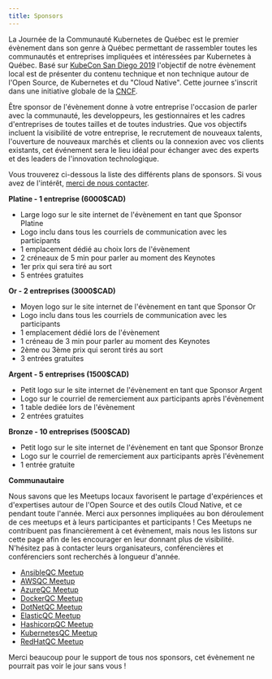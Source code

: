 ```yaml
---
title: Sponsors
---
```


La Journée de la Communauté Kubernetes de Québec est le premier évènement dans son genre à Québec permettant de rassembler toutes les communautés et entreprises impliquées et intéressées par Kubernetes à Québec. Basé sur [KubeCon San Diego 2019](https://events.linuxfoundation.org/events/kubecon-cloudnativecon-north-america-2019/) l'objectif de notre évènement local est de présenter du contenu technique et non technique autour de l'Open Source, de Kubernetes et du "Cloud Native". Cette journee s'inscrit dans une initiative globale de la [CNCF](https://www.cncf.io/).

Être sponsor de l'évènement donne à votre entreprise l'occasion de parler avec la communauté, les developpeurs, les gestionnaires et les cadres d'entreprises de toutes tailles et de toutes industries. Que vos objectifs incluent la visibilité de votre entreprise, le recrutement de nouveaux talents, l'ouverture de nouveaux marchés et clients ou la connexion avec vos clients existants, cet événement sera le lieu idéal pour échanger avec des experts et des leaders de l'innovation technologique.

Vous trouverez ci-dessous la liste des différents plans de sponsors. Si vous avez de l'intérêt, [merci de nous contacter](contact.md).

**Platine - 1 entreprise (6000$CAD)**

* Large logo sur le site internet de l'évènement en tant que Sponsor Platine
* Logo inclu dans tous les courriels de communication avec les participants
* 1 emplacement dédié au choix lors de l'évènement
* 2 créneaux de 5 min pour parler au moment des Keynotes
* 1er prix qui sera tiré au sort
* 5 entrées gratuites

**Or - 2 entreprises (3000$CAD)**

* Moyen logo sur le site internet de l'évènement en tant que Sponsor Or
* Logo inclu dans tous les courriels de communication avec les participants
* 1 emplacement dédié lors de l'évènement
* 1 créneau de 3 min pour parler au moment des Keynotes
* 2ème ou 3ème prix qui seront tirés au sort
* 3 entrées gratuites

**Argent - 5 entreprises (1500$CAD)**

* Petit logo sur le site internet de l'évènement en tant que Sponsor Argent
* Logo sur le courriel de remerciement aux participants après l'évènement
* 1 table dediée lors de l'évènement
* 2 entrées gratuites

**Bronze - 10 entreprises (500$CAD)**

* Petit logo sur le site internet de l'évènement en tant que Sponsor Bronze
* Logo sur le courriel de remerciement aux participants après l'évènement
* 1 entrée gratuite

**Communautaire**

Nous savons que les Meetups locaux favorisent le partage d'expériences et d'expertises autour de l'Open Source et des outils Cloud Native, et ce pendant toute l'année. Merci aux personnes impliquées au bon déroulement de ces meetups et à leurs participantes et participants ! Ces Meetups ne contribuent pas financièrement à cet évènement, mais nous les listons sur cette page afin de les encourager en leur donnant plus de visibilité. N'hésitez pas à contacter leurs organisateurs, conférencières et conférenciers sont recherchés à longueur d'année.

* [AnsibleQC Meetup](https://www.meetup.com/Ansible-Quebec/)
* [AWSQC Meetup](https://www.meetup.com/QuebecCity-AWS-User-Group/)
* [AzureQC Meetup](https://www.meetup.com/AzureQC/)
* [DockerQC Meetup](https://www.meetup.com/Docker-Quebec-Meetup/)
* [DotNetQC Meetup](https://www.meetup.com/DotNet-Quebec/)
* [ElasticQC Meetup](https://www.meetup.com/Elastic-Quebec-City-User-Group/)
* [HashicorpQC Meetup](https://www.meetup.com/Quebec-City-HashiCorp-User-Group/)
* [KubernetesQC Meetup](https://www.meetup.com/Kubernetes-Quebec/)
* [RedHatQC Meetup](https://www.meetup.com/RHUGQuebec/)

Merci beaucoup pour le support de tous nos sponsors, cet évènement ne pourrait pas voir le jour sans vous !